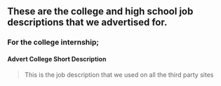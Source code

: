 ## These are the college and high school job descriptions that we advertised for.

### For the college internship;
#### Advert College Short Description
> This is the job description that we used on all the third party sites
